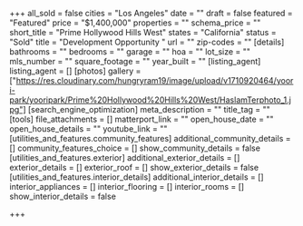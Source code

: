 +++
all_sold = false
cities = "Los Angeles"
date = ""
draft = false
featured = "Featured"
price = "$1,400,000"
properties = ""
schema_price = ""
short_title = "Prime Hollywood Hills West"
states = "California"
status = "Sold"
title = "Development Opportunity "
url = ""
zip-codes = ""
[details]
bathrooms = ""
bedrooms = ""
garage = ""
hoa = ""
lot_size = ""
mls_number = ""
square_footage = ""
year_built = ""
[listing_agent]
listing_agent = []
[photos]
gallery = ["https://res.cloudinary.com/hungryram19/image/upload/v1710920464/yoori-park/yooripark/Prime%20Hollywood%20Hills%20West/HaslamTerphoto_1.jpg"]
[search_engine_optimization]
meta_description = ""
title_tag = ""
[tools]
file_attachments = []
matterport_link = ""
open_house_date = ""
open_house_details = ""
youtube_link = ""
[utilities_and_features.community_features]
additional_community_details = []
community_features_choice = []
show_community_details = false
[utilities_and_features.exterior]
additional_exterior_details = []
exterior_details = []
exterior_roof = []
show_exterior_details = false
[utilities_and_features.interior_details]
additional_interior_details = []
interior_appliances = []
interior_flooring = []
interior_rooms = []
show_interior_details = false

+++
